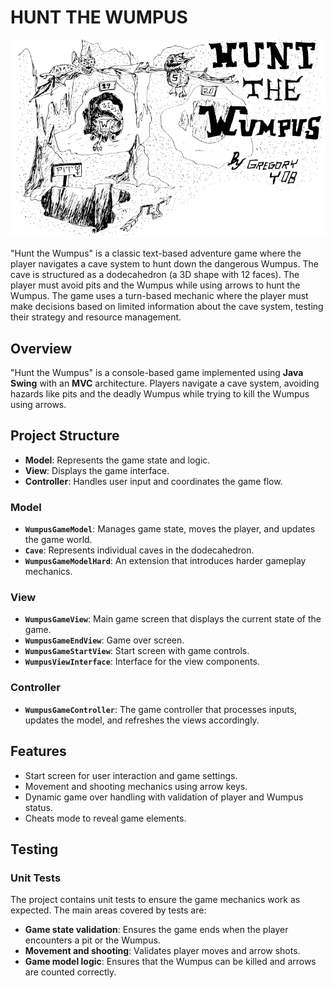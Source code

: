 # HUNT THE WUMPUS
![Hunt the Wumpus.PNG](HuntTheWumpusGame/src/static/Hunt%20the%20Wumpus.PNG)


"Hunt the Wumpus" is a classic text-based adventure game where the player navigates a cave system to hunt down the dangerous Wumpus. The cave is structured as a dodecahedron (a 3D shape with 12 faces). The player must avoid pits and the Wumpus while using arrows to hunt the Wumpus. The game uses a turn-based mechanic where the player must make decisions based on limited information about the cave system, testing their strategy and resource management.

## Overview
"Hunt the Wumpus" is a console-based game implemented using **Java Swing** with an **MVC** architecture. Players navigate a cave system, avoiding hazards like pits and the deadly Wumpus while trying to kill the Wumpus using arrows.

## Project Structure

- **Model**: Represents the game state and logic.
- **View**: Displays the game interface.
- **Controller**: Handles user input and coordinates the game flow.

### Model
- **`WumpusGameModel`**: Manages game state, moves the player, and updates the game world.
- **`Cave`**: Represents individual caves in the dodecahedron.
- **`WumpusGameModelHard`**: An extension that introduces harder gameplay mechanics.

### View
- **`WumpusGameView`**: Main game screen that displays the current state of the game.
- **`WumpusGameEndView`**: Game over screen.
- **`WumpusGameStartView`**: Start screen with game controls.
- **`WumpusViewInterface`**: Interface for the view components.

### Controller
- **`WumpusGameController`**: The game controller that processes inputs, updates the model, and refreshes the views accordingly.

## Features

- Start screen for user interaction and game settings.
- Movement and shooting mechanics using arrow keys.
- Dynamic game over handling with validation of player and Wumpus status.
- Cheats mode to reveal game elements.

## Testing

### Unit Tests
The project contains unit tests to ensure the game mechanics work as expected. The main areas covered by tests are:
- **Game state validation**: Ensures the game ends when the player encounters a pit or the Wumpus.
- **Movement and shooting**: Validates player moves and arrow shots.
- **Game model logic**: Ensures that the Wumpus can be killed and arrows are counted correctly.

